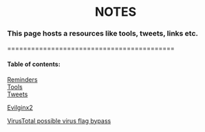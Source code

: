 <h1 align="center">NOTES</h1>

### This page hosts a resources like tools, tweets, links etc.

==========================================

#### Table of contents:
[Reminders](#remIndex)<br/>
[Tools](#toolsIndex)<br/>
[Tweets](#twIndex)

<a name="toolsIndex"></a>
[Evilginx2](https://m0chan.github.io/2019/07/26/Bypassing-2FA-For-Fun-With-Evilginx2.html)

<a name="twIndex"></a>
[VirusTotal possible virus flag bypass](https://twitter.com/Alh4zr3d/status/1610291517792321536)

